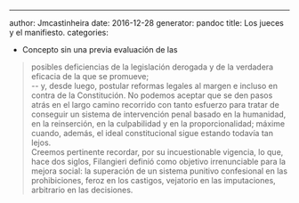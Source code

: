 ---
author: Jmcastinheira
date: 2016-12-28
generator: pandoc
title: Los jueces y el manifiesto.
categories:

  - Concepto
 sin una previa evaluación de las
> posibles deficiencias de la legislación derogada y de la verdadera
> eficacia de la que se promueve;\
> -- y, desde luego, postular reformas legales al margen e incluso en
> contra de la Constitución. No podemos aceptar que se den pasos atrás
> en el largo camino recorrido con tanto esfuerzo para tratar de
> conseguir un sistema de intervención penal basado en la humanidad, en
> la reinserción, en la culpabilidad y en la proporcionalidad; máxime
> cuando, además, el ideal constitucional sigue estando todavía tan
> lejos.\
> Creemos pertinente recordar, por su incuestionable vigencia, lo que,
> hace dos siglos, Filangieri definió como objetivo irrenunciable para
> la mejora social: la superación de un sistema punitivo confesional en
> las prohibiciones, feroz en los castigos, vejatorio en las
> imputaciones, arbitrario en las decisiones.
